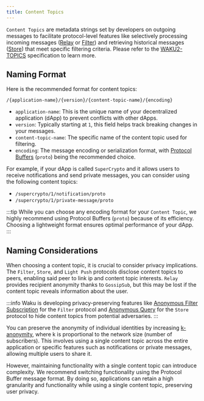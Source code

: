 ```yaml
---
title: Content Topics
---
```


`Content Topics` are metadata strings set by developers on outgoing messages to facilitate protocol-level features like selectively processing incoming messages ([Relay](/overview/concepts/protocols#relay) or [Filter](/overview/concepts/protocols#filter)) and retrieving historical messages ([Store](/overview/concepts/protocols#store)) that meet specific filtering criteria. Please refer to the [WAKU2-TOPICS](https://rfc.vac.dev/spec/23/#content-topics) specification to learn more.

## Naming Format

Here is the recommended format for content topics:

`/{application-name}/{version}/{content-topic-name}/{encoding}`

- `application-name`: This is the unique name of your decentralized application (dApp) to prevent conflicts with other dApps.
- `version`: Typically starting at `1`, this field helps track breaking changes in your messages.
- `content-topic-name`: The specific name of the content topic used for filtering.
- `encoding`: The message encoding or serialization format, with [Protocol Buffers](https://protobuf.dev/) (`proto`) being the recommended choice.

For example, if your dApp is called `SuperCrypto` and it allows users to receive notifications and send private messages, you can consider using the following content topics:

- `/supercrypto/1/notification/proto`
- `/supercrypto/1/private-message/proto`

:::tip
While you can choose any encoding format for your `Content Topic`, we highly recommend using Protocol Buffers (`proto`) because of its efficiency. Choosing a lightweight format ensures optimal performance of your dApp.
:::

## Naming Considerations

When choosing a content topic, it is crucial to consider privacy implications. The `Filter`, `Store`, and `Light Push` protocols disclose content topics to peers, enabling said peer to link ip and content topic interests. `Relay` provides recipient anonymity thanks to `GossipSub`, but this may be lost if the content topic reveals information about the user.

:::info
Waku is developing privacy-preserving features like [Anonymous Filter Subscription](https://rfc.vac.dev/spec/12/#future-work) for the `Filter` protocol and [Anonymous Query](https://rfc.vac.dev/spec/13/#future-work) for the `Store` protocol to hide content topics from potential adversaries.
:::

You can preserve the anonymity of individual identities by increasing [k-anonymity](https://www.privitar.com/blog/k-anonymity-an-introduction/), where k is proportional to the network size (number of subscribers). This involves using a single content topic across the entire application or specific features such as notifications or private messages, allowing multiple users to share it.

However, maintaining functionality with a single content topic can introduce complexity. We recommend switching functionality using the Protocol Buffer message format. By doing so, applications can retain a high granularity and functionality while using a single content topic, preserving user privacy.